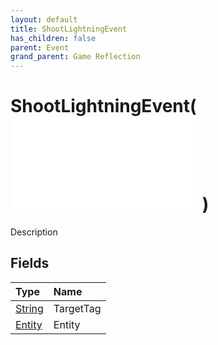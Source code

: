 ```yaml
---
layout: default
title: ShootLightningEvent
has_children: false
parent: Event
grand_parent: Game Reflection
---
```

# ShootLightningEvent( ![ EntityEventBase ](/game-reflection/events/entity_event_base.md) )
Description 

## Fields
| Type | Name |
|:-------------|:--------------|
| [String](/game-reflection/components/string.md) | TargetTag |
| [Entity](/game-reflection/classes/entity.md) | Entity |
